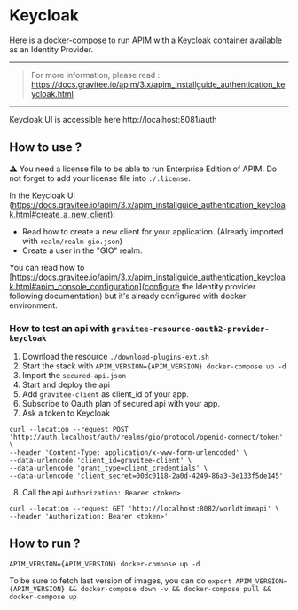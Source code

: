 # Keycloak

Here is a docker-compose to run APIM with a Keycloak container available as an Identity Provider.

---
> For more information, please read :
> https://docs.gravitee.io/apim/3.x/apim_installguide_authentication_keycloak.html
---

Keycloak UI is accessible here http://localhost:8081/auth

## How to use ?

⚠️ You need a license file to be able to run Enterprise Edition of APIM. Do not forget to add your license file into `./.license`.

In the Keycloak UI (https://docs.gravitee.io/apim/3.x/apim_installguide_authentication_keycloak.html#create_a_new_client):
- Read how to create a new client for your application. (Already imported with `realm/realm-gio.json`)
- Create a user in the "GIO" realm.

You can read how to [https://docs.gravitee.io/apim/3.x/apim_installguide_authentication_keycloak.html#apim_console_configuration](configure the Identity provider following documentation) but it's already configured with docker environment.

### How to test an api with `gravitee-resource-oauth2-provider-keycloak`

1. Download the resource `./download-plugins-ext.sh`
2. Start the stack with `APIM_VERSION={APIM_VERSION} docker-compose up -d`
3. Import the `secured-api.json`
4. Start and deploy the api
5. Add `gravitee-client` as client_id of your app.
6. Subscribe to Oauth plan of secured api with your app.
7. Ask a token to Keycloak
```
curl --location --request POST 'http://auth.localhost/auth/realms/gio/protocol/openid-connect/token' \
--header 'Content-Type: application/x-www-form-urlencoded' \
--data-urlencode 'client_id=gravitee-client' \
--data-urlencode 'grant_type=client_credentials' \
--data-urlencode 'client_secret=00dc0118-2a0d-4249-86a3-3e133f5de145'
```
8. Call the api `Authorization: Bearer <token>`
```
curl --location --request GET 'http://localhost:8082/worldtimeapi' \
--header 'Authorization: Bearer <token>'
```

## How to run ?

`APIM_VERSION={APIM_VERSION} docker-compose up -d ` 

To be sure to fetch last version of images, you can do
`export APIM_VERSION={APIM_VERSION} && docker-compose down -v && docker-compose pull && docker-compose up`

